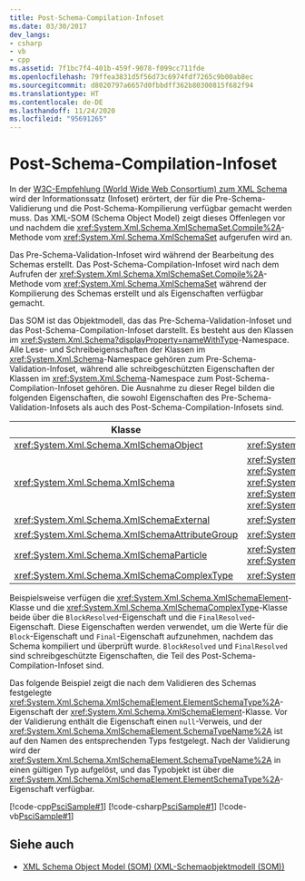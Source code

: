 ```yaml
---
title: Post-Schema-Compilation-Infoset
ms.date: 03/30/2017
dev_langs:
- csharp
- vb
- cpp
ms.assetid: 7f1bc7f4-401b-459f-9078-f099cc711fde
ms.openlocfilehash: 79ffea3831d5f56d73c6974fdf7265c9b00ab8ec
ms.sourcegitcommit: d8020797a6657d0fbbdff362b80300815f682f94
ms.translationtype: HT
ms.contentlocale: de-DE
ms.lasthandoff: 11/24/2020
ms.locfileid: "95691265"
---
```

# <a name="post-schema-compilation-infoset"></a>Post-Schema-Compilation-Infoset

In der [W3C-Empfehlung (World Wide Web Consortium) zum XML Schema](https://www.w3.org/XML/Schema) wird der Informationssatz (Infoset) erörtert, der für die Pre-Schema-Validierung und die Post-Schema-Kompilierung verfügbar gemacht werden muss. Das XML-SOM (Schema Object Model) zeigt dieses Offenlegen vor und nachdem die <xref:System.Xml.Schema.XmlSchemaSet.Compile%2A>-Methode vom <xref:System.Xml.Schema.XmlSchemaSet> aufgerufen wird an.  
  
 Das Pre-Schema-Validation-Infoset wird während der Bearbeitung des Schemas erstellt. Das Post-Schema-Compilation-Infoset wird nach dem Aufrufen der <xref:System.Xml.Schema.XmlSchemaSet.Compile%2A>-Methode vom <xref:System.Xml.Schema.XmlSchemaSet> während der Kompilierung des Schemas erstellt und als Eigenschaften verfügbar gemacht.  
  
 Das SOM ist das Objektmodell, das das Pre-Schema-Validation-Infoset und das Post-Schema-Compilation-Infoset darstellt. Es besteht aus den Klassen im <xref:System.Xml.Schema?displayProperty=nameWithType>-Namespace. Alle Lese- und Schreibeigenschaften der Klassen im <xref:System.Xml.Schema>-Namespace gehören zum Pre-Schema-Validation-Infoset, während alle schreibgeschützten Eigenschaften der Klassen im <xref:System.Xml.Schema>-Namespace zum Post-Schema-Compilation-Infoset gehören. Die Ausnahme zu dieser Regel bilden die folgenden Eigenschaften, die sowohl Eigenschaften des Pre-Schema-Validation-Infosets als auch des Post-Schema-Compilation-Infosets sind.  
  
|Klasse|Eigenschaft|  
|-----------|--------------|  
|<xref:System.Xml.Schema.XmlSchemaObject>|<xref:System.Xml.Schema.XmlSchemaObject.Parent%2A>|  
|<xref:System.Xml.Schema.XmlSchema>|<xref:System.Xml.Schema.XmlSchema.AttributeFormDefault%2A>, <xref:System.Xml.Schema.XmlSchema.BlockDefault%2A>, <xref:System.Xml.Schema.XmlSchema.ElementFormDefault%2A>, <xref:System.Xml.Schema.XmlSchema.FinalDefault%2A>, <xref:System.Xml.Schema.XmlSchema.TargetNamespace%2A>|  
|<xref:System.Xml.Schema.XmlSchemaExternal>|<xref:System.Xml.Schema.XmlSchemaExternal.Schema%2A>|  
|<xref:System.Xml.Schema.XmlSchemaAttributeGroup>|<xref:System.Xml.Schema.XmlSchemaAttributeGroup.AnyAttribute%2A>|  
|<xref:System.Xml.Schema.XmlSchemaParticle>|<xref:System.Xml.Schema.XmlSchemaParticle.MaxOccurs%2A>, <xref:System.Xml.Schema.XmlSchemaParticle.MinOccurs%2A>|  
|<xref:System.Xml.Schema.XmlSchemaComplexType>|<xref:System.Xml.Schema.XmlSchemaComplexType.AnyAttribute%2A>|  
  
 Beispielsweise verfügen die <xref:System.Xml.Schema.XmlSchemaElement>-Klasse und die <xref:System.Xml.Schema.XmlSchemaComplexType>-Klasse beide über die `BlockResolved`-Eigenschaft und die `FinalResolved`-Eigenschaft. Diese Eigenschaften werden verwendet, um die Werte für die `Block`-Eigenschaft und `Final`-Eigenschaft aufzunehmen, nachdem das Schema kompiliert und überprüft wurde. `BlockResolved` und `FinalResolved` sind schreibgeschützte Eigenschaften, die Teil des Post-Schema-Compilation-Infoset sind.  
  
 Das folgende Beispiel zeigt die nach dem Validieren des Schemas festgelegte <xref:System.Xml.Schema.XmlSchemaElement.ElementSchemaType%2A>-Eigenschaft der <xref:System.Xml.Schema.XmlSchemaElement>-Klasse. Vor der Validierung enthält die Eigenschaft einen `null`-Verweis, und der <xref:System.Xml.Schema.XmlSchemaElement.SchemaTypeName%2A> ist auf den Namen des entsprechenden Typs festgelegt. Nach der Validierung wird der <xref:System.Xml.Schema.XmlSchemaElement.SchemaTypeName%2A> in einen gültigen Typ aufgelöst, und das Typobjekt ist über die <xref:System.Xml.Schema.XmlSchemaElement.ElementSchemaType%2A>-Eigenschaft verfügbar.  
  
 [!code-cpp[PsciSample#1](../../../../samples/snippets/cpp/VS_Snippets_Data/PsciSample/CPP/PsciSample.cpp#1)]
 [!code-csharp[PsciSample#1](../../../../samples/snippets/csharp/VS_Snippets_Data/PsciSample/CS/PsciSample.cs#1)]
 [!code-vb[PsciSample#1](../../../../samples/snippets/visualbasic/VS_Snippets_Data/PsciSample/VB/PsciSample.vb#1)]  
  
## <a name="see-also"></a>Siehe auch

- [XML Schema Object Model (SOM) (XML-Schemaobjektmodell (SOM))](xml-schema-object-model-som.md)
